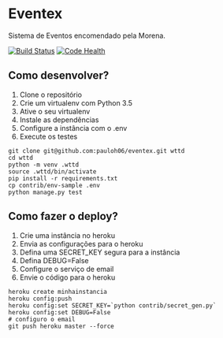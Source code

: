# Eventex

Sistema de Eventos encomendado pela Morena.

[![Build Status](https://travis-ci.org/pauloh06/eventex.svg?branch=master)](https://travis-ci.org/pauloh06/eventex)
[![Code Health](https://landscape.io/github/pauloh06/eventex/master/landscape.svg?style=flat)](https://landscape.io/github/pauloh06/eventex/master)

## Como desenvolver?

1. Clone o repositório
2. Crie um virtualenv com Python 3.5
3. Ative o seu virtualenv
4. Instale as dependências
5. Configure a instância com o .env
6. Execute os testes

```console
git clone git@github.com:pauloh06/eventex.git wttd
cd wttd
python -m venv .wttd
source .wttd/bin/activate
pip install -r requirements.txt
cp contrib/env-sample .env
python manage.py test
```

## Como fazer o deploy?

1. Crie uma instância no heroku
2. Envia as configurações para o heroku
3. Defina uma SECRET_KEY segura para a instância
4. Defina DEBUG=False
5. Configure o serviço de email
6. Envie o código para o heroku

```console
heroku create minhainstancia
heroku config:push
heroku config:set SECRET_KEY=`python contrib/secret_gen.py`
heroku config:set DEBUG=False
# configuro o email
git push heroku master --force
```
